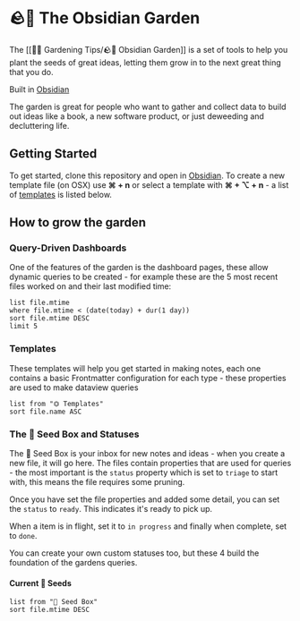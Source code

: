 # 🪨🌱 The Obsidian Garden

The [[👩‍🌾 Gardening Tips/🪨🌱 Obsidian Garden]] is a set of tools to help you plant the seeds of great ideas, letting them grow in to the next great thing that you do.

Built in [Obsidian](https://obsidian.md)

The garden is great for people who want to gather and collect data to build out ideas like a book, a new software product, or just deweeding and decluttering life.

## Getting Started
To get started, clone this repository and open in [Obsidian](https://obsidian.md). To create a new template file (on OSX) use **⌘ + n** or select a template with **⌘ + ⌥ + n** - a list of [templates](#Templates) is listed below.

## How to grow the garden

### Query-Driven Dashboards
One of the features of the garden is the dashboard pages, these allow dynamic queries to be created - for example these are the 5 most recent files worked on and their last modified time:

```dataview
list file.mtime
where file.mtime < (date(today) + dur(1 day))
sort file.mtime DESC
limit 5
```

### Templates

These templates will help you get started in making notes, each one contains a basic Frontmatter configuration for each type - these properties are used to make dataview queries

```dataview
list from "⏣ Templates"
sort file.name ASC
```

### The 🌱 Seed Box and Statuses
The 🌱 Seed Box is your inbox for new notes and ideas - when you create a new file, it will go here.  The files contain properties that are used for queries - the most important is the `status` property which is set to `triage` to start with, this means the file requires some pruning.

Once you have set the file properties and added some detail, you can set the `status` to `ready`. This indicates it's ready to pick up.

When a item is in flight, set it to `in progress` and finally when complete, set to `done`.

You can create your own custom statuses too, but these 4 build the foundation of the gardens queries.

#### Current 🌰 Seeds

```dataview
list from "🌱 Seed Box"
sort file.mtime DESC
```